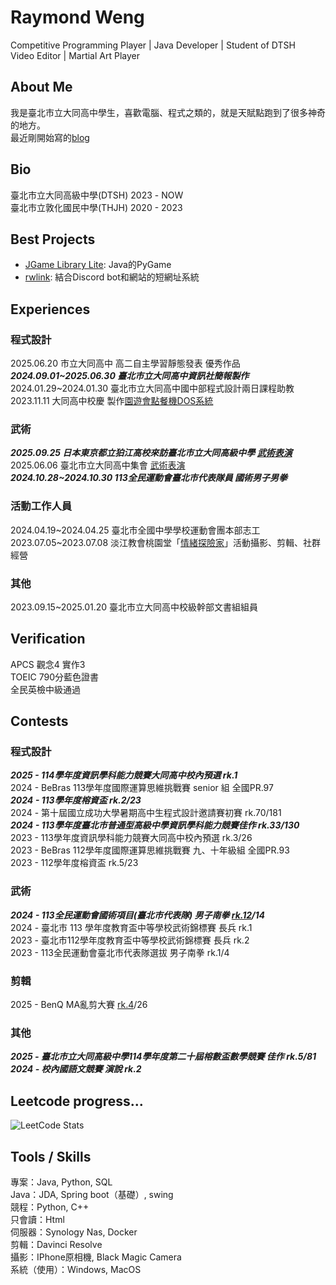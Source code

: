 
# Raymond Weng
Competitive Programming Player | Java Developer | Student of DTSH  
Video Editor | Martial Art Player

## About Me

我是臺北市立大同高中學生，喜歡電腦、程式之類的，就是天賦點跑到了很多神奇的地方。  
最近剛開始寫的[blog](https://rwc.dpdns.org/categories/rwlink/)  

## Bio

臺北市立大同高級中學(DTSH) 2023 - NOW  
臺北市立敦化國民中學(THJH) 2020 - 2023

## Best Projects

- [JGame Library Lite](https://github.com/Raymond-Weng/JGame-Library-Lite): Java的PyGame
- [rwlink](https://github.com/Raymond-Weng/New-Short-Link): 結合Discord bot和網站的短網址系統

## Experiences
### 程式設計
2025.06.20 市立大同高中 高二自主學習靜態發表 優秀作品  
***2024.09.01\~2025.06.30 臺北市立大同高中資訊社簡報製作***  
2024.01.29\~2024.01.30 臺北市立大同高中國中部程式設計兩日課程助教  
2023.11.11 大同高中校慶 製作[園遊會點餐機DOS系統](https://github.com/Raymond-Weng/Ordering-System)  

### 武術
***2025.09.25 日本東京都立狛江高校來訪臺北市立大同高級中學 [武術表演](https://youtu.be/KBLUob7YuGA)***  
2025.06.06 臺北市立大同高中集會 [武術表演](https://youtu.be/-R7lVQkacX4)  
***2024.10.28~2024.10.30 113全民運動會臺北市代表隊員 國術男子男拳***  

### 活動工作人員
2024.04.19\~2024.04.25 臺北市全國中學學校運動會團本部志工  
2023.07.05\~2023.07.08 淡江教會桃園堂「[情緒探險家](https://www.youtube.com/@qingxuguanli)」活動攝影、剪輯、社群經營  

### 其他
2023.09.15\~2025.01.20 臺北市立大同高中校級幹部文書組組員  

## Verification

APCS 觀念4 實作3  
TOEIC 790分藍色證書  
全民英檢中級通過  

## Contests
### 程式設計
***2025 - 114學年度資訊學科能力競賽大同高中校內預選 rk.1***  
2024 - BeBras 113學年度國際運算思維挑戰賽 senior 組 全國PR.97  
***2024 - 113學年度榕資盃 rk.2/23***  
2024 - 第十屆國立成功大學暑期高中生程式設計邀請賽初賽 rk.70/181  
***2024 - 113學年度臺北市普通型高級中學資訊學科能力競賽佳作 rk.33/130***  
2023 - 113學年度資訊學科能力競賽大同高中校內預選 rk.3/26  
2023 - BeBras 112學年度國際運算思維挑戰賽 九、十年級組 全國PR.93  
2023 - 112學年度榕資盃 rk.5/23  

### 武術
***2024 - 113全民運動會國術項目(臺北市代表隊) 男子南拳 [rk.12](https://www.youtube.com/watch?v=iM_OswxoUio)/14***  
2024 - 臺北市 113 學年度教育盃中等學校武術錦標賽 長兵 rk.1  
2023 - 臺北市112學年度教育盃中等學校武術錦標賽 長兵 rk.2  
2023 - 113全民運動會臺北市代表隊選拔 男子南拳 rk.1/4  

### 剪輯
2025 - BenQ MA亂剪大賽 [rk.4](https://youtu.be/J0XlvCpXB-0?si=stEyJtbTivGTmBoG)/26  

### 其他
***2025 - 臺北市立大同高級中學114學年度第二十屆榕數盃數學競賽 佳作 rk.5/81***  
***2024 - 校內國語文競賽 演說 rk.2***  

## Leetcode progress...

![LeetCode Stats](https://leetcode.card.workers.dev/RaymondWeng?theme=dark&font=baloo&extension=activity)

## Tools / Skills

專案：Java, Python, SQL  
Java：JDA, Spring boot（基礎）, swing  
競程：Python, C++  
只會讀：Html  
伺服器：Synology Nas, Docker  
剪輯：Davinci Resolve  
攝影：IPhone原相機, Black Magic Camera  
系統（使用）：Windows, MacOS  
